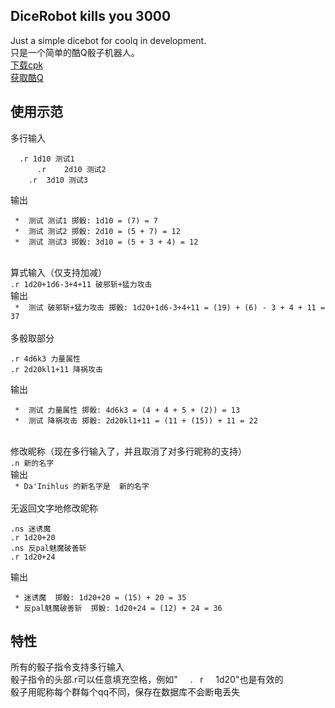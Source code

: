 DiceRobot kills you 3000
-----
Just a simple dicebot for coolq in development.<br> 
只是一个简单的酷Q骰子机器人。<br> 
[下载cpk](https://github.com/decterous/CoolQDicebot/releases/latest)<br> 
[获取酷Q](https://cqp.cc/)<br> 

使用示范
-----
多行输入<br>
<pre><code>  .r 1d10 测试1
      .r    2d10 测试2
    .r  3d10 测试3</code></pre>
输出<br> 
<pre><code> *  测试 测试1 掷骰: 1d10 = (7) = 7 
 *  测试 测试2 掷骰: 2d10 = (5 + 7) = 12
 *  测试 测试3 掷骰: 3d10 = (5 + 3 + 4) = 12 </code></pre>
<br> 
算式输入（仅支持加减）<br> 
<code>.r 1d20+1d6-3+4+11 破邪斩+猛力攻击</code><br>
输出<br> 
<code> *  测试 破邪斩+猛力攻击 掷骰: 1d20+1d6-3+4+11 = (19) + (6) - 3 + 4 + 11 = 37</code><br> 
<br> 
多骰取部分<br> 
<pre><code>.r 4d6k3 力量属性
.r 2d20kl1+11 降祸攻击</code></pre>
输出<br> 
<pre><code> *  测试 力量属性 掷骰: 4d6k3 = (4 + 4 + 5 + (2)) = 13
 *  测试 降祸攻击 掷骰: 2d20kl1+11 = (11 + (15)) + 11 = 22</code></pre>
<br> 
修改昵称（现在多行输入了，并且取消了对多行昵称的支持）<br> 
<code>.n 新的名字</code><br>
输出<br> 
<code> * Da'Inihlus 的新名字是  新的名字</code><br> 
<br> 
无返回文字地修改昵称<br> 
<pre><code>.ns 迷诱魔
.r 1d20+20
.ns 反pal魅魔破善斩
.r 1d20+24</code></pre> 
输出<br> 
<pre><code> * 迷诱魔  掷骰: 1d20+20 = (15) + 20 = 35
 * 反pal魅魔破善斩  掷骰: 1d20+24 = (12) + 24 = 36</code></pre> 


特性
-----
所有的骰子指令支持多行输入<br> 
骰子指令的头部.r可以任意填充空格，例如"      .    r     1d20"也是有效的<br> 
骰子用昵称每个群每个qq不同，保存在数据库不会断电丢失<br> 
